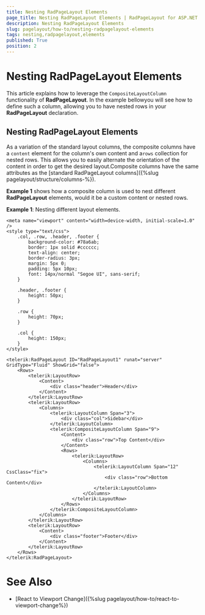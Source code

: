 ```yaml
---
title: Nesting RadPageLayout Elements
page_title: Nesting RadPageLayout Elements | RadPageLayout for ASP.NET AJAX Documentation
description: Nesting RadPageLayout Elements
slug: pagelayout/how-to/nesting-radpagelayout-elements
tags: nesting,radpagelayout,elements
published: True
position: 2
---
```


# Nesting RadPageLayout Elements



This article explains how to leverage the `CompositeLayoutColumn` functionality of **RadPageLayout**. In the example bellowyou will see how to define such a column, allowing you to have nested rows in your **RadPageLayout** declaration.

## Nesting RadPageLayout Elements

As a variation of the standard layout columns, the composite columns have a `content` element for the column's own content and a`rows` collection for nested rows. This allows you to easily alternate the orientation of the content in order to get the desired layout.Composite columns have the same attributes as the [standard RadPageLayout columns]({%slug pagelayout/structure/columns-%}).

**Example 1** shows how a composite column is used to nest different **RadPageLayout** elements, would it be a custom content or nested rows. 

**Example 1**: Nesting different layout elements.

````ASPNET
<meta name="viewport" content="width=device-width, initial-scale=1.0" />
<style type="text/css">
	.col, .row, .header, .footer {
		background-color: #78a6ab;
		border: 1px solid #cccccc;
		text-align: center;
		border-radius: 3px;
		margin: 5px 0;
		padding: 5px 10px;
		font: 14px/normal "Segoe UI", sans-serif;
	}

	.header, .footer {
		height: 50px;
	}

	.row {
		height: 70px;
	}

	.col {
		height: 150px;
	}
</style>

<telerik:RadPageLayout ID="RadPageLayout1" runat="server" GridType="Fluid" ShowGrid="false">
	<Rows>
		<telerik:LayoutRow>
			<Content>
				<div class="header">Header</div>
			</Content>
		</telerik:LayoutRow>
		<telerik:LayoutRow>
			<Columns>
				<telerik:LayoutColumn Span="3">
					<div class="col">Sidebar</div>
				</telerik:LayoutColumn>
				<telerik:CompositeLayoutColumn Span="9">
					<Content>
						<div class="row">Top Content</div>
					</Content>
					<Rows>
						<telerik:LayoutRow>
							<Columns>
								<telerik:LayoutColumn Span="12" CssClass="fix">
									<div class="row">Bottom Content</div>
								</telerik:LayoutColumn>
							</Columns>
						</telerik:LayoutRow>
					</Rows>
				</telerik:CompositeLayoutColumn>
			</Columns>
		</telerik:LayoutRow>
		<telerik:LayoutRow>
			<Content>
				<div class="footer">Footer</div>
			</Content>
		</telerik:LayoutRow>
	</Rows>
</telerik:RadPageLayout>
````



# See Also

 * [React to Viewport Change]({%slug pagelayout/how-to/react-to-viewport-change%})
